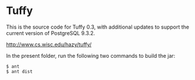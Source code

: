 Tuffy
=====
This is the source code for Tuffy 0.3, with additional updates to support the current version of PostgreSQL 9.3.2.

http://www.cs.wisc.edu/hazy/tuffy/

In the present folder, run the following two commands to build the jar:

```
$ ant
$ ant dist
```
